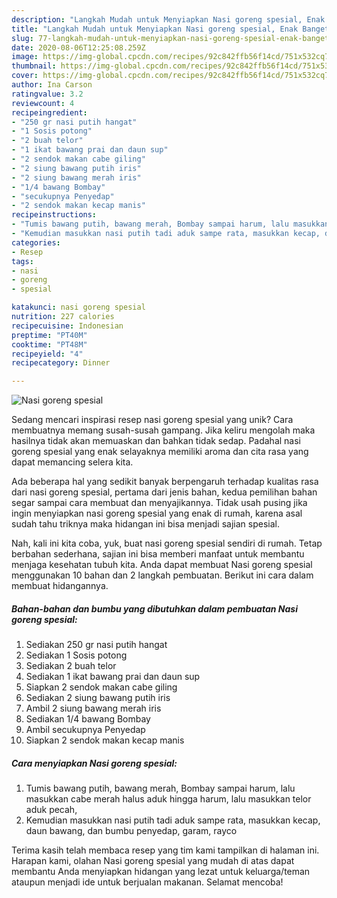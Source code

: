 ```yaml
---
description: "Langkah Mudah untuk Menyiapkan Nasi goreng spesial, Enak Banget"
title: "Langkah Mudah untuk Menyiapkan Nasi goreng spesial, Enak Banget"
slug: 77-langkah-mudah-untuk-menyiapkan-nasi-goreng-spesial-enak-banget
date: 2020-08-06T12:25:08.259Z
image: https://img-global.cpcdn.com/recipes/92c842ffb56f14cd/751x532cq70/nasi-goreng-spesial-foto-resep-utama.jpg
thumbnail: https://img-global.cpcdn.com/recipes/92c842ffb56f14cd/751x532cq70/nasi-goreng-spesial-foto-resep-utama.jpg
cover: https://img-global.cpcdn.com/recipes/92c842ffb56f14cd/751x532cq70/nasi-goreng-spesial-foto-resep-utama.jpg
author: Ina Carson
ratingvalue: 3.2
reviewcount: 4
recipeingredient:
- "250 gr nasi putih hangat"
- "1 Sosis potong"
- "2 buah telor"
- "1 ikat bawang prai dan daun sup"
- "2 sendok makan cabe giling"
- "2 siung bawang putih iris"
- "2 siung bawang merah iris"
- "1/4 bawang Bombay"
- "secukupnya Penyedap"
- "2 sendok makan kecap manis"
recipeinstructions:
- "Tumis bawang putih, bawang merah, Bombay sampai harum, lalu masukkan cabe merah halus aduk hingga harum, lalu masukkan telor aduk pecah,"
- "Kemudian masukkan nasi putih tadi aduk sampe rata, masukkan kecap, daun bawang, dan bumbu penyedap, garam, rayco"
categories:
- Resep
tags:
- nasi
- goreng
- spesial

katakunci: nasi goreng spesial 
nutrition: 227 calories
recipecuisine: Indonesian
preptime: "PT40M"
cooktime: "PT48M"
recipeyield: "4"
recipecategory: Dinner

---
```



![Nasi goreng spesial](https://img-global.cpcdn.com/recipes/92c842ffb56f14cd/751x532cq70/nasi-goreng-spesial-foto-resep-utama.jpg)

Sedang mencari inspirasi resep nasi goreng spesial yang unik? Cara membuatnya memang susah-susah gampang. Jika keliru mengolah maka hasilnya tidak akan memuaskan dan bahkan tidak sedap. Padahal nasi goreng spesial yang enak selayaknya memiliki aroma dan cita rasa yang dapat memancing selera kita.



Ada beberapa hal yang sedikit banyak berpengaruh terhadap kualitas rasa dari nasi goreng spesial, pertama dari jenis bahan, kedua pemilihan bahan segar sampai cara membuat dan menyajikannya. Tidak usah pusing jika ingin menyiapkan nasi goreng spesial yang enak di rumah, karena asal sudah tahu triknya maka hidangan ini bisa menjadi sajian spesial.


Nah, kali ini kita coba, yuk, buat nasi goreng spesial sendiri di rumah. Tetap berbahan sederhana, sajian ini bisa memberi manfaat untuk membantu menjaga kesehatan tubuh kita. Anda dapat membuat Nasi goreng spesial menggunakan 10 bahan dan 2 langkah pembuatan. Berikut ini cara dalam membuat hidangannya.

<!--inarticleads1-->

##### Bahan-bahan dan bumbu yang dibutuhkan dalam pembuatan Nasi goreng spesial:

1. Sediakan 250 gr nasi putih hangat
1. Sediakan 1 Sosis potong
1. Sediakan 2 buah telor
1. Sediakan 1 ikat bawang prai dan daun sup
1. Siapkan 2 sendok makan cabe giling
1. Sediakan 2 siung bawang putih iris
1. Ambil 2 siung bawang merah iris
1. Sediakan 1/4 bawang Bombay
1. Ambil secukupnya Penyedap
1. Siapkan 2 sendok makan kecap manis




<!--inarticleads2-->

##### Cara menyiapkan Nasi goreng spesial:

1. Tumis bawang putih, bawang merah, Bombay sampai harum, lalu masukkan cabe merah halus aduk hingga harum, lalu masukkan telor aduk pecah,
1. Kemudian masukkan nasi putih tadi aduk sampe rata, masukkan kecap, daun bawang, dan bumbu penyedap, garam, rayco




Terima kasih telah membaca resep yang tim kami tampilkan di halaman ini. Harapan kami, olahan Nasi goreng spesial yang mudah di atas dapat membantu Anda menyiapkan hidangan yang lezat untuk keluarga/teman ataupun menjadi ide untuk berjualan makanan. Selamat mencoba!
